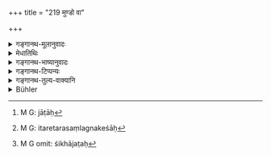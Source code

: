 +++
title = "219 मुण्डो वा"

+++

<details><summary>गङ्गानथ-मूलानुवादः</summary>

He may have his head shaved, or wear his hair in braids, or have only the top-hair braided. The sun should never set, nor should it rise, while he is still in the village.—(219)
</details>

<details><summary>मेधातिथिः</summary>

**मुण्डः** सर्वतः केशवपनं कारयेत् । **जटिलो वा** । जाटा[^५३७] परस्परम् अत्यन्तं संलग्नकेशाः,[^५३८] तद्वाञ् **जटिलः** । **शिखाजटः**[^५३९] शिखैव वा जटा यस्य । जटाकारां शिखां धारयेत्, प्रैशिष्टे मुण्डः । तथा च कुर्याद् यथा **ग्रामे** स्थितस्य **सूर्यो नाभिनिम्लोचेन्** नास्तं गच्छेत् । ग्रामग्रहणम् नगरस्यापि प्रदर्शनार्थम् । अस्तमयसमयम् अरण्ये संभावयेत् । एवं **ग्रामे नाभ्युदियाद्** उदयो ऽपि सूर्यस्य यथारण्यस्थस्य ब्रह्म्चारिणो भवति तथा कुर्यात् । **एनं** प्रकृतं ब्रह्मचारिणम् । 


[^५३९]:
     M G omit: śikhājaṭaḥ


[^५३८]:
     M G: itaretarasaṃlagnakeśāḥ


[^५३७]:
     M G: jāṭāḥ

- <u>अन्ये</u> तु **ग्राम**शब्दं ग्राम्येषु धर्मेषु स्वापादिषु वर्तमानं न निम्लोचेद् इत्य् एवमर्थं वर्णयन्ति । तथा च उत्तरत्र शयानम् इत्य् आह । ततो ऽयं संध्ययोः स्वप्नप्रतिषेधः, नारण्ये तत्कालावस्थानम् । बालो हि ब्रह्मचारी बिभीयात् । गौतमेन तु बहिःसंध्यत्वं परतो गोदानाद् उक्तम् (ग्ध् २.१०) । गोदानव्रतं च षोडशवर्षे, तदा च प्राप्तः शक्नोत्य् अरण्ये संध्याम् उपासितुम् ॥ २.२१९ ॥
</details>

<details><summary>गङ्गानथ-भाष्यानुवादः</summary>

‘*Muṇḍaḥ*’—means that he should shave the whole of his head.

‘*Jaṭilaḥ*’—one who has hairs *braided, i.e*., inextricably sticking to one another.

Or one whose ‘*śikhā*’ top-hair,’ only is braided; and the rest of the head is shaven.

And he should so behave himself that the sun does not set while he is still in the village; ‘*village*’ here includes the town also. The meaning is that at the time of sun-set he should betake himself to the forest. Similarly the sun should not rise while he is in the village; that is, for the Religious Student, sun-rise also should take place while he is in the forest.

‘*Enam*’—refers to the Religious Student.

Others have explained this to mean that ‘the Sun should not set while he is still addicted to the vulgar acts of sleeping and the like.’ To this same effect we have the term ‘sleeping’ in the next verse. Under this explanation what the verse prohibits is sleeping during the two twilights; and it does not mean that he should be actually in the forest at those times; for the Student would be still too young and would be frightened (by being in the forest at twilight). In fact Gautama (9.10) has declared that the twilights should be spent outside the village after the ‘*Godāna*’ ceremony; and this ceremony is laid down as to be performed in the sixteenth year; and arrived at that age, the student can, if he reaches the forest, offer his twilight prayers there.—(219)
</details>

<details><summary>गङ्गानथ-टिप्पन्यः</summary>

‘*Grāme*’—‘While he stays in the village’ Medhātithi, Govindarāja, Nārāyaṇa and Nandana);—‘while he is still sleeping in the village’ (‘others’ in Medhātithi, Kullūka and Rāghavānanda).

This verse is quoted in *Aparārka* (p. 64);—in *Saṃskāramayūkha* (p. 42), as laying down three distinct alternatives;—and in *Nṛsiṃhaprasāda* (Saṃskāra, p. 46b).
</details>

<details><summary>गङ्गानथ-तुल्य-वाक्यानि</summary>

*Gautama* (1.29).—‘With head shaven, with hair in braids or with
top-hair braided.’

*Āpastamba Dharmasūtra* (1.2.31,32).—‘With braided locks;—or others may
have the head shaven, leaving the top-hair braided.’

*Vaśiṣṭha* (7-8).—‘Dependent on the Teacher, with hair braided or with
top-hair braided, he shall walk behind the Teacher when he walks.’

*Viṣṇu* (28.41).—‘The Religious Student shall have either his hair all
shaven or all in braids.’
</details>

<details><summary>Bühler</summary>

219	A (student) may either shave his head, or wear his hair in braids, or braid one lock on the crown of his head; the sun must never set or rise while he (lies asleep) in the village.
</details>
